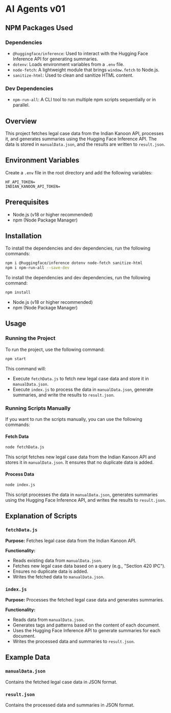 # AI Agents v01

## NPM Packages Used

### Dependencies
- `@huggingface/inference`: Used to interact with the Hugging Face Inference API for generating summaries.
- `dotenv`: Loads environment variables from a `.env` file.
- `node-fetch`: A lightweight module that brings `window.fetch` to Node.js.
- `sanitize-html`: Used to clean and sanitize HTML content.

### Dev Dependencies
- `npm-run-all`: A CLI tool to run multiple npm scripts sequentially or in parallel.

## Overview

This project fetches legal case data from the Indian Kanoon API, processes it, and generates summaries using the Hugging Face Inference API. The data is stored in `manualData.json`, and the results are written to `result.json`.

## Environment Variables

Create a `.env` file in the root directory and add the following variables:
```
HF_API_TOKEN=
INDIAN_KANOON_API_TOKEN=
```

## Prerequisites

- Node.js (v18 or higher recommended)
- npm (Node Package Manager)

## Installation

To install the dependencies and dev dependencies, run the following commands:
   ```sh
   npm i @huggingface/inference dotenv node-fetch sanitize-html
   npm i npm-run-all --save-dev
   ```

To install the dependencies and dev dependencies, run the following command:
   ```sh
   npm install
   ```

- Node.js (v18 or higher recommended)
- npm (Node Package Manager)

## Usage

### Running the Project

To run the project, use the following command:
   ```sh
   npm start
   ```
This command will:
- Execute `fetchData.js` to fetch new legal case data and store it in `manualData.json`.
- Execute `index.js` to process the data in `manualData.json`, generate summaries, and write the results to `result.json`.

### Running Scripts Manually

If you want to run the scripts manually, you can use the following commands:

#### Fetch Data
   ```sh
   node fetchData.js
   ```
This script fetches new legal case data from the Indian Kanoon API and stores it in `manualData.json`. It ensures that no duplicate data is added.

#### Process Data
   ```sh
   node index.js
   ```
This script processes the data in `manualData.json`, generates summaries using the Hugging Face Inference API, and writes the results to `result.json`.

## Explanation of Scripts

### `fetchData.js`
**Purpose:** Fetches legal case data from the Indian Kanoon API.

**Functionality:**
- Reads existing data from `manualData.json`.
- Fetches new legal case data based on a query (e.g., "Section 420 IPC").
- Ensures no duplicate data is added.
- Writes the fetched data to `manualData.json`.

### `index.js`
**Purpose:** Processes the fetched legal case data and generates summaries.

**Functionality:**
- Reads data from `manualData.json`.
- Generates tags and patterns based on the content of each document.
- Uses the Hugging Face Inference API to generate summaries for each document.
- Writes the processed data and summaries to `result.json`.

## Example Data

### `manualData.json`
Contains the fetched legal case data in JSON format.

### `result.json`
Contains the processed data and summaries in JSON format.

